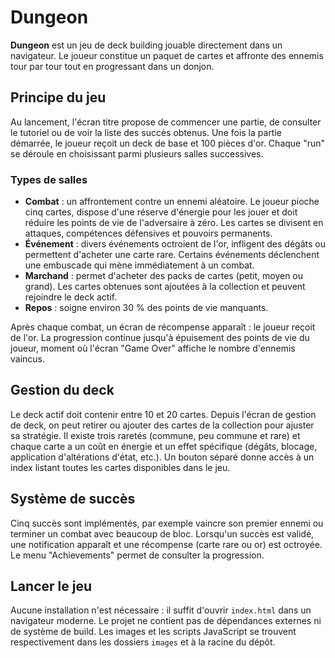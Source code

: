 # Dungeon

**Dungeon** est un jeu de deck building jouable directement dans un navigateur. Le joueur constitue un paquet de cartes et affronte des ennemis tour par tour tout en progressant dans un donjon.

## Principe du jeu

Au lancement, l'écran titre propose de commencer une partie, de consulter le tutoriel ou de voir la liste des succès obtenus. Une fois la partie démarrée, le joueur reçoit un deck de base et 100 pièces d'or. Chaque "run" se déroule en choisissant parmi plusieurs salles successives.

### Types de salles

- **Combat** : un affrontement contre un ennemi aléatoire. Le joueur pioche cinq cartes, dispose d'une réserve d'énergie pour les jouer et doit réduire les points de vie de l'adversaire à zéro. Les cartes se divisent en attaques, compétences défensives et pouvoirs permanents.
- **Événement** : divers événements octroient de l'or, infligent des dégâts ou permettent d'acheter une carte rare. Certains événements déclenchent une embuscade qui mène immédiatement à un combat.
- **Marchand** : permet d'acheter des packs de cartes (petit, moyen ou grand). Les cartes obtenues sont ajoutées à la collection et peuvent rejoindre le deck actif.
- **Repos** : soigne environ 30 % des points de vie manquants.

Après chaque combat, un écran de récompense apparaît : le joueur reçoit de l'or. La progression continue jusqu'à épuisement des points de vie du joueur, moment où l'écran "Game Over" affiche le nombre d'ennemis vaincus.

## Gestion du deck

Le deck actif doit contenir entre 10 et 20 cartes. Depuis l'écran de gestion de deck, on peut retirer ou ajouter des cartes de la collection pour ajuster sa stratégie. Il existe trois raretés (commune, peu commune et rare) et chaque carte a un coût en énergie et un effet spécifique (dégâts, blocage, application d'altérations d'état, etc.). Un bouton séparé donne accès à un index listant toutes les cartes disponibles dans le jeu.

## Système de succès

Cinq succès sont implémentés, par exemple vaincre son premier ennemi ou terminer un combat avec beaucoup de bloc. Lorsqu'un succès est validé, une notification apparaît et une récompense (carte rare ou or) est octroyée. Le menu "Achievements" permet de consulter la progression.

## Lancer le jeu

Aucune installation n'est nécessaire : il suffit d'ouvrir `index.html` dans un navigateur moderne. Le projet ne contient pas de dépendances externes ni de système de build. Les images et les scripts JavaScript se trouvent respectivement dans les dossiers `images` et à la racine du dépôt.


